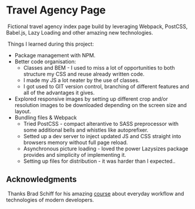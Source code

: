 # Travel Agency Page

​	Fictional travel agency index page build by leveraging Webpack, PostCSS, Babel.js, Lazy Loading and other amazing new technologies.

​	Things I learned during this project:

- Package management with NPM.
- Better code organisation:
  - Classes and BEM - I used to miss a lot of opportunities to both structure my CSS and reuse already written code.
  - I made my JS a lot neater by the use of classes.
  - I got used to GIT version control, branching of different features and all of the advantages it gives.
- Explored responsive images by setting up different crop and/or resolution images to be downloaded depending on the screen size and layout.
- Bundling files & Webpack
  - Tried PostCSS - compact alterantive to SASS preprocessor with some additional bells and whistles like autoprefixer.
  - Setted up a dev server to inject updated JS and CSS straight into browsers memory without full page reload.
  - Asynchronous picture loading - loved the power Lazysizes package provides and simplicity of implementing it.
  - Setting up files for distribution - it was harder than I expected..



## Acknowledgments

​	Thanks Brad Schiff for his amazing [course](https://www.udemy.com/course/git-a-web-developer-job-mastering-the-modern-workflow/ "Link to his course on Udemy") about everyday workflow and technologies of modern developers.

